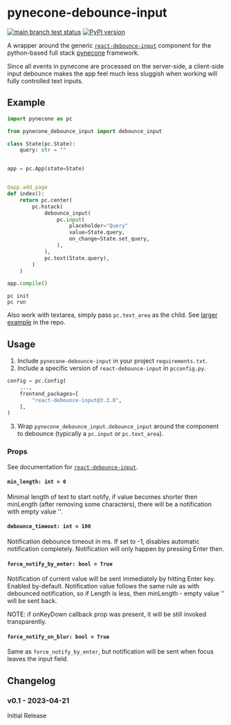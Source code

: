 # pynecone-debounce-input

[![main branch test status](https://github.com/trivial-intelligence/pynecone-debounce-input/actions/workflows/test.yml/badge.svg?branch=main)](https://github.com/trivial-intelligence/pynecone-debounce-input/actions/workflows/test.yml?query=branch%3Amain)
[![PyPI version](https://badge.fury.io/py/pynecone-debounce-input.svg)](https://pypi.org/project/pynecone-debounce-input)

A wrapper around the generic [`react-debounce-input`](https://www.npmjs.com/package/react-debounce-input) component for the
python-based full stack [pynecone](https://pynecone.io) framework.

Since all events in pynecone are processed on the server-side, a client-side input debounce makes the app feel much less
sluggish when working will fully controlled text inputs.

## Example

```python
import pynecone as pc

from pynecone_debounce_input import debounce_input

class State(pc.State):
    query: str = ""


app = pc.App(state=State)


@app.add_page
def index():
    return pc.center(
        pc.hstack(
            debounce_input(
                pc.input(
                    placeholder="Query"
                    value=State.query,
                    on_change=State.set_query,
                ),
            ),
            pc.text(State.query),
        )
    )

app.compile()
```

```console
pc init
pc run
```

Also work with textarea, simply pass `pc.text_area` as the child. See [larger example](./example) in the repo.

## Usage

1. Include `pynecone-debounce-input` in your project `requirements.txt`.
2. Include a specific version of `react-debounce-input` in `pcconfig.py`.

```python
config = pc.Config(
    ...,
    frontend_packages=[
        "react-debounce-input@3.3.0",
    ],
)
```

3. Wrap `pynecone_debounce_input.debounce_input` around the component
   to debounce (typically a `pc.input` or `pc.text_area`).

### Props

See documentation for [`react-debounce-input`](https://www.npmjs.com/package/react-debounce-input).

#### `min_length: int = 0`

Minimal length of text to start notify, if value becomes shorter then minLength (after removing some characters), there will be a notification with empty value ''.

#### `debounce_timeout: int = 100`

Notification debounce timeout in ms. If set to -1, disables automatic notification completely. Notification will only happen by pressing Enter then.

#### `force_notify_by_enter: bool = True`

Notification of current value will be sent immediately by hitting Enter key. Enabled by-default. Notification value follows the same rule as with debounced notification, so if Length is less, then minLength - empty value '' will be sent back.

NOTE: if onKeyDown callback prop was present, it will be still invoked transparently.

#### `force_notify_on_blur: bool = True`

Same as `force_notify_by_enter`, but notification will be sent when focus leaves the input field.

## Changelog

### v0.1 - 2023-04-21

Initial Release
